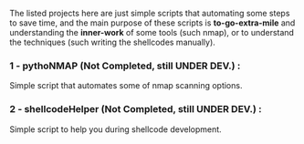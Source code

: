 The listed projects here are just simple scripts that automating some steps to save time, and the main purpose of these scripts is **to-go-extra-mile** and understanding the **inner-work** of some tools (such nmap), or to understand the techniques (such writing the shellcodes manually).

### 1 - pythoNMAP (Not Completed, still UNDER DEV.) : 
Simple script that automates some of nmap scanning options.

### 2 - shellcodeHelper (Not Completed, still UNDER DEV.)  : 
Simple script to help you during shellcode development.
